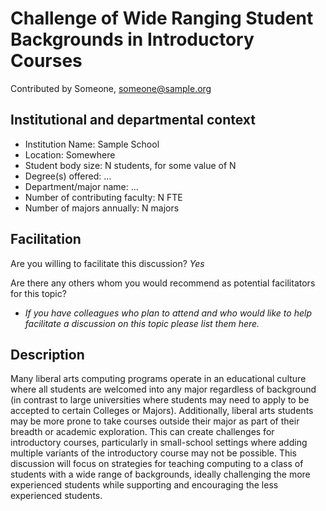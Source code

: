 # Challenge of Wide Ranging Student Backgrounds in Introductory Courses
Contributed by Someone, someone@sample.org

## Institutional and departmental context
- Institution Name: Sample School
- Location: Somewhere
- Student body size: N students, for some value of N
- Degree(s) offered: ...
- Department/major name: ...
- Number of contributing faculty: N FTE
- Number of majors annually: N majors

## Facilitation
Are you willing to facilitate this discussion? _Yes_

Are there any others whom you would recommend as potential facilitators for this topic?
- _If you have colleagues who plan to attend and who would like to help facilitate a discussion on this topic please list them here._

## Description

Many liberal arts computing programs operate in an educational culture where all students are welcomed into any major regardless of background (in contrast to large universities where students may need to apply to be accepted to certain Colleges or Majors). Additionally, liberal arts students may be more prone to take courses outside their major as part of their breadth or academic exploration. This can create challenges for introductory courses, particularly in small-school settings where adding multiple variants of the introductory course may not be possible. This discussion will focus on strategies for teaching computing to a class of students with a wide range of backgrounds, ideally challenging the more experienced students while supporting and encouraging the less experienced students.
